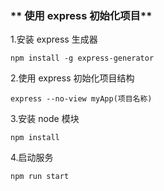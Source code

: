 ### ** 使用 express 初始化项目**

1.安装 express 生成器

```
npm install -g express-generator
```

2.使用 express 初始化项目结构

```
express --no-view myApp(项目名称)
```

3.安装 node 模块

```
npm install
```

4.启动服务

```
npm run start
```
